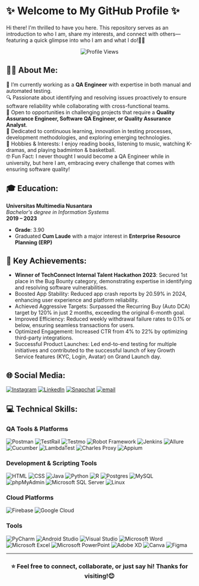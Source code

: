 # ✨ Welcome to My GitHub Profile ✨  
Hi there! I'm thrilled to have you here. This repository serves as an introduction to who I am, share my interests, and connect with others—featuring a quick glimpse into who I am and what I do!🙌🏻

<p align="center">
  <img src="https://komarev.com/ghpvc/?username=adlinbelicia&label=💡%20Total%20Profile%20Hits%20%20&color=fa9189&style=for-the-badge" alt="Profile Views" />
</p>


## 👩🏻 About Me:
🌟 I’m currently working as a **QA Engineer** with expertise in both manual and automated testing.<br>
🔍 Passionate about identifying and resolving issues proactively to ensure software reliability while collaborating with cross-functional teams.<br>
🤝 Open to opportunities in challenging projects that require a **Quality Assurance Engineer, Software QA Engineer, or Quality Assurance Analyst**.<br>
🚀 Dedicated to continuous learning, innovation in testing processes, development methodologies, and exploring emerging technologies.<br>
🎵 Hobbies & Interests: I enjoy reading books, listening to music, watching K-dramas, and playing badminton & basketball.<br> 
🤓 Fun Fact: I never thought I would become a QA Engineer while in university, but here I am, embracing every challenge that comes with ensuring software quality!


## 🎓 Education:  
**Universitas Multimedia Nusantara**  
_Bachelor's degree in Information Systems_  
**2019 – 2023**  
- **Grade**: 3.90  
- Graduated **Cum Laude** with a major interest in **Enterprise Resource Planning (ERP)**  


## 🎯 Key Achievements:
- **Winner of TechConnect Internal Talent Hackathon 2023**: Secured 1st place in the Bug Bounty category, demonstrating expertise in identifying and resolving software vulnerabilities.
- Boosted App Stability: Reduced app crash reports by 20.59% in 2024, enhancing user experience and platform reliability.
- Achieved Aggressive Targets: Surpassed the Recurring Buy (Auto DCA) target by 120% in just 2 months, exceeding the original 6-month goal.
- Improved Efficiency: Reduced weekly withdrawal failure rates to 0.1% or below, ensuring seamless transactions for users.
- Optimized Engagement: Increased CTR from 4% to 22% by optimizing third-party integrations.
- Successful Product Launches: Led end-to-end testing for multiple initiatives and contributed to the successful launch of key Growth Service features (KYC, Login, Avatar) on Grand Launch day.



## 🌐 Social Media:
[![Instagram](https://img.shields.io/badge/Instagram-%23E4405F.svg?style=for-the-badge&logo=Instagram&logoColor=white)](https://instagram.com/adlinbeliciaa) 
[![LinkedIn](https://img.shields.io/badge/LinkedIn-%230077B5.svg?style=for-the-badge&logo=linkedin&logoColor=white)](https://linkedin.com/in/adlinbelicia) 
[![Snapchat](https://img.shields.io/badge/Snapchat-%23FFFC00.svg?style=for-the-badge&logo=Snapchat&logoColor=black)](https://www.snapchat.com/add/adlinbelicia14)
[![email](https://img.shields.io/badge/Email-D14836?style=for-the-badge&logo=gmail&logoColor=white)](mailto:adlinbelicia14@gmail.com) 


## 💻 Technical Skills:
### **QA Tools & Platforms**
![Postman](https://img.shields.io/badge/Postman-FF6C37?style=for-the-badge&logo=postman&logoColor=white)  ![TestRail](https://img.shields.io/badge/TestRail-%230077B5?style=for-the-badge&logoColor=white)  ![Testmo](https://img.shields.io/badge/Testmo-%230079B5?style=for-the-badge&logoColor=white)  ![Robot Framework](https://img.shields.io/badge/Robot%20Framework-000000?style=for-the-badge&logo=robot-framework&logoColor=white)  ![Jenkins](https://img.shields.io/badge/Jenkins-D24939?style=for-the-badge&logo=jenkins&logoColor=white)  ![Allure](https://img.shields.io/badge/Allure-880080?style=for-the-badge&logoColor=white)  ![Cucumber](https://img.shields.io/badge/Cucumber-23A24D?style=for-the-badge&logoColor=white)  ![LambdaTest](https://img.shields.io/badge/LambdaTest-2D87FF?style=for-the-badge&logoColor=white)  ![Charles Proxy](https://img.shields.io/badge/Charles%20Proxy-303030?style=for-the-badge&logoColor=white)  ![Appium](https://img.shields.io/badge/Appium-33B5E5?style=for-the-badge&logo=appium&logoColor=white)  

### **Development & Scripting Tools**
![HTML](https://img.shields.io/badge/HTML5-E34F26?style=for-the-badge&logo=html5&logoColor=white) ![CSS](https://img.shields.io/badge/CSS3-1572B6?style=for-the-badge&logo=css3&logoColor=white) ![Java](https://img.shields.io/badge/Java-%23ED8B00.svg?style=for-the-badge&logo=openjdk&logoColor=white)  ![Python](https://img.shields.io/badge/Python-3776AB?style=for-the-badge&logo=python&logoColor=white)  ![R](https://img.shields.io/badge/R-276DC3?style=for-the-badge&logo=r&logoColor=white)  ![Postgres](https://img.shields.io/badge/postgres-%23316192.svg?style=for-the-badge&logo=postgresql&logoColor=white)  ![MySQL](https://img.shields.io/badge/mysql-4479A1.svg?style=for-the-badge&logo=mysql&logoColor=white) ![phpMyAdmin](https://img.shields.io/badge/phpMyAdmin-6C78AF?style=for-the-badge&logo=phpmyadmin&logoColor=white) ![Microsoft SQL Server](https://img.shields.io/badge/Microsoft%20SQL%20Server-CC2927?style=for-the-badge&logo=microsoft-sql-server&logoColor=white) ![Linux](https://img.shields.io/badge/Linux-FCC624?style=for-the-badge&logo=linux&logoColor=black)   

### **Cloud Platforms**
![Firebase](https://img.shields.io/badge/Firebase-FFCA28?style=for-the-badge&logo=firebase&logoColor=black) ![Google Cloud](https://img.shields.io/badge/Google%20Cloud-4285F4?style=for-the-badge&logo=google-cloud&logoColor=white)

### **Tools**  
![PyCharm](https://img.shields.io/badge/PyCharm-3DDC84?style=for-the-badge&logo=pycharm&logoColor=white)  ![Android Studio](https://img.shields.io/badge/Android%20Studio-3DDC84?style=for-the-badge&logo=android-studio&logoColor=white) ![Visual Studio](https://img.shields.io/badge/Visual%20Studio-5C2D91?style=for-the-badge&logo=visual-studio&logoColor=white)  ![Microsoft Word](https://img.shields.io/badge/Microsoft_Word-%232B579A.svg?style=for-the-badge&logo=microsoft-word&logoColor=white)  ![Microsoft Excel](https://img.shields.io/badge/Microsoft_Excel-%23217346.svg?style=for-the-badge&logo=microsoft-excel&logoColor=white)  ![Microsoft PowerPoint](https://img.shields.io/badge/Microsoft_PowerPoint-B7472A?style=for-the-badge&logo=microsoft-powerpoint&logoColor=white)  ![Adobe XD](https://img.shields.io/badge/Adobe%20XD-FF61F6?style=for-the-badge&logo=adobe-xd&logoColor=white)  ![Canva](https://img.shields.io/badge/Canva-%2300C4CC.svg?style=for-the-badge&logo=Canva&logoColor=white)  ![Figma](https://img.shields.io/badge/figma-%23F24E1E.svg?style=for-the-badge&logo=figma&logoColor=white)  

---

<h3 align="center">⭐️ <b>Feel free to connect, collaborate, or just say hi! Thanks for visiting!😊</b></h3>
